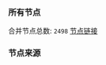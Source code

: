 ### 所有节点
合并节点总数: `2498`
[节点链接](https://raw.githubusercontent.com/rzhy1/11/master/sub/sub_merge_base64.txt)

### 节点来源